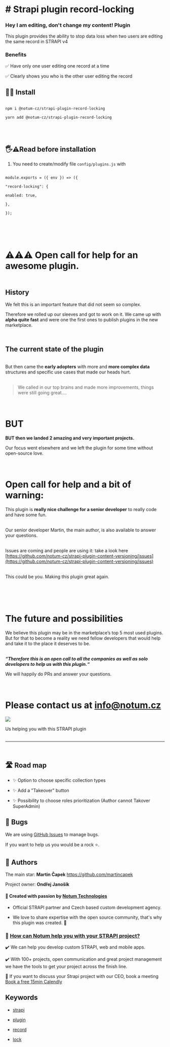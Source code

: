 # # Strapi plugin record-locking

### Hey I am editing, don't change my content! Plugin

This plugin provides the ability to stop data loss when two users are editing the same record in STRAPI v4

### Benefits

✅ Have only one user editing one record at a time

✅ Clearly shows you who is the other user editing the record

## 🧑‍💻 Install

```

npm i @notum-cz/strapi-plugin-record-locking

yarn add @notum-cz/strapi-plugin-record-locking

```

## <br> <br> 🖐⚠️Read before installation

1. You need to create/modify file `config/plugins.js` with

```

module.exports = ({ env }) => ({

"record-locking": {

enabled: true,

},

});

```

# <br> <br> ⚠️⚠️⚠️ Open call for help for an awesome plugin.

## <br> History

We felt this is an important feature that did not seem so complex.

Therefore we rolled up our sleeves and got to work on it. We came up with **alpha quite fast** and were one the first ones to publish plugins in the new marketplace.

## <br> The current state of the plugin

<br> But then came the **early adopters** with more and **more complex data** structures and specific use cases that made our heads hurt.<br> <br>

> We called in our top brains and made more improvements, things were still going great….

# <br> BUT

**BUT then we landed 2 amazing and very important projects.**

Our focus went elsewhere and we left the plugin for some time without open-source love.

# <br> **Open call for help and** **a bit of warning:**

This plugin is **really nice challenge for a senior developer** to really code and have some fun.

<br> Our senior developer Martin, the main author, is also available to answer your questions.

<br> Issues are coming and people are using it: take a look here [https://github.com/notum-cz/strapi-plugin-content-versioning/issues](https://github.com/notum-cz/strapi-plugin-content-versioning/issues)

<br> This could be you. Making this plugin great again.

# <br> <br> The future and possibilities

We believe this plugin may be in the marketplace’s top 5 most used plugins. But for that to become a reality we need fellow developers that would help and take it to the place it deserves to be.<br><br>

**_“Therefore this is an open call to all the companies as well as solo developers to help us with this plugin.“_**

We will happily do PRs and answer your questions.

# <br> Please contact us at info@notum.cz

![](https://cdn-images-1.medium.com/max/1200/1*4KRSunIx8v3tcYHyxKSYXQ.jpeg)

Us helping you with this STRAPI plugin
<br> <br> <hr> <br>

## 🛣️ Road map

- ✨ Option to choose specific collection types

- ✨ Add a "Takeover" button

- ✨ Possibility to choose roles prioritization (Author cannot Takover SuperAdmin)

## 🐛 Bugs

We are using [GitHub Issues](https://github.com/notum-cz/strapi-plugin-record-locking/issues) to manage bugs. <br>

If you want to help us you would be a rock ⭐.

## 🧔 Authors

The main star: **Martin Čapek** https://github.com/martincapek <br>

Project owner: **Ondřej Janošík** <br>

#### 🚀 Created with passion by [Notum Technologies](https://notum.cz/en)

- Official STRAPI partner and Czech based custom development agency.

- We love to share expertise with the open source community, that's why this plugin was created. 🖤

### 🎯 [How can Notum help you with your STRAPI project?](https://notum.cz/en/strapi/)

✔️ We can help you develop custom STRAPI, web and mobile apps. <br>

✔️ With 100+ projects, open communication and great project management we have the tools to get your project across the finish line.<br>

📅 If you want to discuss your Strapi project with our CEO, book a meeting [Book a free 15min Calendly ](https://bit.ly/3thyPFX)

## Keywords

- [strapi](https://www.npmjs.com/search?q=keywords:strapi)

- [plugin](https://www.npmjs.com/search?q=keywords:plugin)

- [record](https://www.npmjs.com/search?q=keywords:record)

- [lock](https://www.npmjs.com/search?q=keywords:lock)
